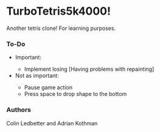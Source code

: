 <h1>TurboTetris5k4000!</h1>
<p>Another tetris clone! For learning purposes.</p>
<h3>To-Do</h3>
<p>
  <ul>
    <li>Important:</li>
    <ul>
      <li>Implement losing [Having problems with repainting]</li>
    </ul>
    <li>Not as important:</li>
    <ul>
      <li>Pause game action</li>
      <li>Press space to drop shape to the bottom</li>
    </ul>
  </ul>
</p>

<h3>Authors</h3>
<p>Colin Ledbetter and Adrian Kothman</p>
